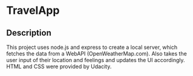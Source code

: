 # TravelApp

## Description

This project uses node.js and express to create a local server, which fetches the data from a WebAPI (OpenWeatherMap.com). Also takes the user input of their location and feelings and updates the UI accordingly. HTML and CSS were provided by Udacity. 
